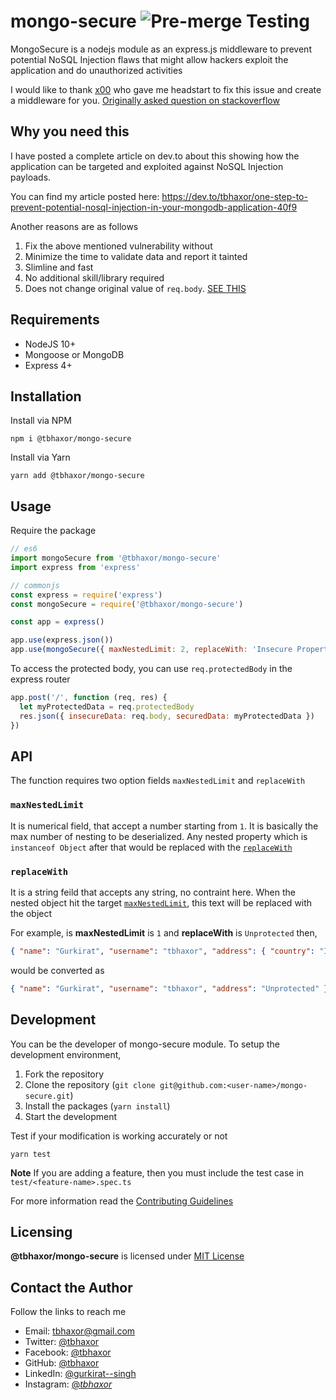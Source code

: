 # mongo-secure ![Pre-merge Testing](https://github.com/tbhaxor/mongo-secure/workflows/Pre-merge%20Testing/badge.svg)

MongoSecure is a nodejs module as an express.js middleware to prevent potential NoSQL Injection flaws that might allow hackers exploit the application and do unauthorized activities

I would like to thank [x00](https://stackoverflow.com/users/12610347/x00) who gave me headstart to fix this issue and create a middleware for you. [Originally asked question on stackoverflow](https://stackoverflow.com/questions/59394484/expressjs-set-the-depth-of-json-parsing)

## Why you need this

I have posted a complete article on dev.to about this showing how the application can be targeted and exploited against NoSQL Injection payloads.

You can find my article posted here: https://dev.to/tbhaxor/one-step-to-prevent-potential-nosql-injection-in-your-mongodb-application-40f9

Another reasons are as follows

1. Fix the above mentioned vulnerability without
2. Minimize the time to validate data and report it tainted
3. Slimline and fast
4. No additional skill/library required
5. Does not change original value of `req.body`. [SEE THIS](#usage)

## Requirements

- NodeJS 10+
- Mongoose or MongoDB
- Express 4+

## Installation

Install via NPM

```
npm i @tbhaxor/mongo-secure
```

Install via Yarn

```
yarn add @tbhaxor/mongo-secure
```

## Usage

Require the package

```js
// es6
import mongoSecure from '@tbhaxor/mongo-secure'
import express from 'express'

// commonjs
const express = require('express')
const mongoSecure = require('@tbhaxor/mongo-secure')

const app = express()

app.use(express.json())
app.use(mongoSecure({ maxNestedLimit: 2, replaceWith: 'Insecure Property Detected' })) // use it after `express.json` middleware
```

To access the protected body, you can use `req.protectedBody` in the express router

```js
app.post('/', function (req, res) {
  let myProtectedData = req.protectedBody
  res.json({ insecureData: req.body, securedData: myProtectedData })
})
```

## API

The function requires two option fields `maxNestedLimit` and `replaceWith`

### `maxNestedLimit`

It is numerical field, that accept a number starting from `1`. It is basically the max number of nesting to be deserialized. Any nested property which is `instanceof Object` after that would be replaced with the [`replaceWith`](#replacewith)

### `replaceWith`

It is a string feild that accepts any string, no contraint here. When the nested object hit the target [`maxNestedLimit`](#maxnestedlimit), this text will be replaced with the object

For example, is **maxNestedLimit** is `1` and **replaceWith** is `Unprotected` then,

```json
{ "name": "Gurkirat", "username": "tbhaxor", "address": { "country": "India", "location": "New Delhi" } }
```

would be converted as

```json
{ "name": "Gurkirat", "username": "tbhaxor", "address": "Unprotected" }
```

## Development

You can be the developer of mongo-secure module. To setup the development environment,

1. Fork the repository
2. Clone the repository (`git clone git@github.com:<user-name>/mongo-secure.git`)
3. Install the packages (`yarn install`)
4. Start the development

Test if your modification is working accurately or not

```
yarn test
```

**Note** If you are adding a feature, then you must include the test case in `test/<feature-name>.spec.ts`

For more information read the [Contributing Guidelines](https://github.com/tbhaxor/mongo-secure/blob/main/CONTRIBUTING.md)

## Licensing

**@tbhaxor/mongo-secure** is licensed under [MIT License](https://github.com/tbhaxor/mongo-secure/blob/main/LICENSE)

## Contact the Author

Follow the links to reach me

- Email: tbhaxor@gmail.com
- Twitter: [@tbhaxor](https://twitter.com/tbhaxor)
- Facebook: [@tbhaxor](https://fb.com/tbhaxor)
- GitHub: [@tbhaxor](https://github.com/tbhaxor)
- LinkedIn: [@gurkirat--singh](https://www.linkedin.com/in/gurkirat--singh)
- Instagram: [@_tbhaxor_](https://instagram.com/_tbhaxor_)
